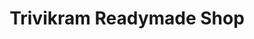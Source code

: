 ---
title: "Trivikram Readymade Shop"
url: /veerapu-nayani-palli/trivikram-readymade-shop/
shop: Kleidung
---